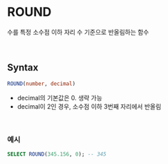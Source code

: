 # ROUND

수를 특정 소수점 이하 자리 수 기준으로 반올림하는 함수

<br>

## Syntax

```sql
ROUND(number, decimal)
```

- decimal의 기본값은 0. 생략 가능
- decimal이 2인 경우, 소수점 이하 3번째 자리에서 반올림

<br>

### 예시

```sql
SELECT ROUND(345.156, 0); -- 345
```
